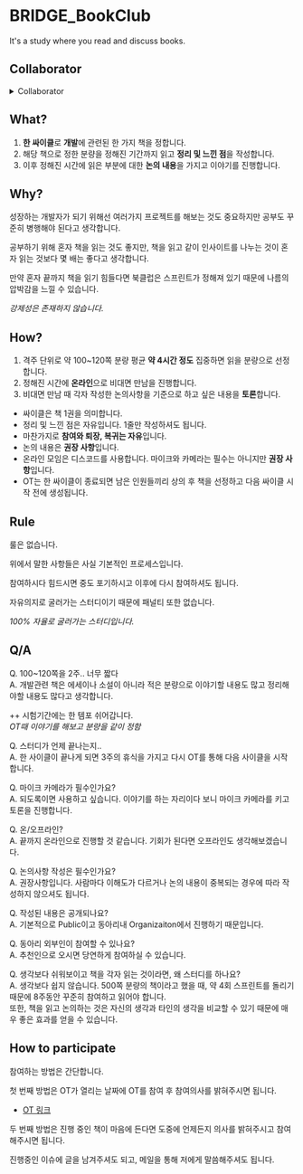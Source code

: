# BRIDGE_BookClub
It's a study where you read and discuss books.

## Collaborator

<details><summary>Collaborator</summary>
<p>

*굵은 글씨는 완주자입니다.*

### 1st Clean Code

|**[@fkdl0048](https://github.com/fkdl0048)**|**[@RePro1202](https://github.com/RePro1202)**|[@hellog2n](https://github.com/hellog2n)|[@FrenzyNight](https://github.com/FrenzyNight)|[@NearthYou](https://github.com/NearthYou)|
|:---:|:---:|:---:|:---:|:---:|

### 2nd Refactoring

|**[@fkdl0048](https://github.com/fkdl0048)**|[@NearthYou](https://github.com/NearthYou)|[@RePro1202](https://github.com/RePro1202)|[@MakerJun46](https://github.com/MakerJun46)|[@yeonmo57](https://github.com/yeonmo57)|
|:---:|:---:|:---:|:---:|:---:|

### 3rd The Clean Coder

|**[@fkdl0048](https://github.com/fkdl0048)**|**[@luz0415](https://github.com/luz0415)**|**[@wooyn730](https://github.com/wooyn730)**|
|:---:|:---:|:---:|

### 4th 객체지향의 사실과 오해

|**[@fkdl0048](https://github.com/fkdl0048)**|**[@luz0415](https://github.com/luz0415)**|**[@wooyn730](https://github.com/wooyn730)**| [@joonyle99](https://github.com/joonyle99) |
|:---:|:---:|:---:|:---:|

### 5th 오브젝트

|**[@fkdl0048](https://github.com/fkdl0048)**|**[@luz0415](https://github.com/luz0415)**|**[@wooyn730](https://github.com/wooyn730)**| **[@Barone12](https://github.com/Barone12)** | **[NearthYou](https://github.com/NearthYou)** |
|:---:|:---:|:---:|:---:|:---:|

자세한 참여 내역은 [PR](https://github.com/BRIDGE-DEV/BRIDGE_BookClub/pulls?q=is%3Apr)이나 [Issues](https://github.com/BRIDGE-DEV/BRIDGE_BookClub/issues?q=is%3Aissue)를 통해 확인해주세요

</p>
</details>

## What?

1. **한 싸이클**로 **개발**에 관련된 한 가지 책을 정합니다.
2. 해당 책으로 정한 분량을 정해진 기간까지 읽고 **정리 및 느낀 점**을 작성합니다.
3. 이후 정해진 시간에 읽은 부분에 대한 **논의 내용**을 가지고 이야기를 진행합니다.

## Why?

성장하는 개발자가 되기 위해선 여러가지 프로젝트를 해보는 것도 중요하지만 공부도 꾸준히 병행해야 된다고 생각합니다.

공부하기 위해 혼자 책을 읽는 것도 좋지만, 책을 읽고 같이 인사이트를 나누는 것이 혼자 읽는 것보다 몇 배는 좋다고 생각합니다.

만약 혼자 끝까지 책을 읽기 힘들다면 북클럽은 스프린트가 정해져 있기 때문에 나름의 압박감을 느낄 수 있습니다.

*강제성은 존재하지 않습니다.*

## How?

1. 격주 단위로 약 100~120쪽 분량 평균 **약 4시간 정도** 집중하면 읽을 분량으로 선정합니다.
2. 정해진 시간에 **온라인**으로 비대면 만남을 진행합니다.
3. 비대면 만남 때 각자 작성한 논의사항을 기준으로 하고 싶은 내용을 **토론**합니다.

* 싸이클은 책 1권을 의미합니다.
* 정리 및 느낀 점은 자유입니다. 1줄만 작성하셔도 됩니다.
* 마찬가지로 **참여와 퇴장, 복귀는 자유**입니다.
* 논의 내용은 **권장 사항**입니다.
* 온라인 모임은 디스코드를 사용합니다. 마이크와 카메라는 필수는 아니지만 **권장 사항**입니다.  
* OT는 한 싸이클이 종료되면 남은 인원들끼리 상의 후 책을 선정하고 다음 싸이클 시작 전에 생성됩니다.

## Rule

룰은 없습니다.  

위에서 말한 사항들은 사실 기본적인 프로세스입니다.  

참여하시다 힘드시면 중도 포기하시고 이후에 다시 참여하셔도 됩니다.  

자유의지로 굴러가는 스터디이기 때문에 패널티 또한 없습니다.  

*100% 자율로 굴러가는 스터디입니다.*

## Q/A

Q. 100~120쪽을 2주.. 너무 짧다  
A. 개발관련 책은 에세이나 소설이 아니라 적은 분량으로 이야기할 내용도 많고 정리해야할 내용도 많다고 생각합니다.  

++ 시험기간에는 한 템포 쉬어갑니다.  
*OT때 이야기를 해보고 분량을 같이 정함*  

Q. 스터디가 언제 끝나는지..  
A. 한 사이클이 끝나게 되면 3주의 휴식을 가지고 다시 OT를 통해 다음 사이클을 시작합니다.

Q. 마이크 카메라가 필수인가요?  
A. 되도록이면 사용하고 싶습니다. 이야기를 하는 자리이다 보니 마이크 카메라를 키고 토론을 진행합니다.

Q. 온/오프라인?  
A. 끝까지 온라인으로 진행할 것 같습니다. 기회가 된다면 오프라인도 생각해보겠습니다.

Q. 논의사항 작성은 필수인가요?  
A. 권장사항입니다. 사람마다 이해도가 다르거나 논의 내용이 중복되는 경우에 따라 작성하지 않으셔도 됩니다.

Q. 작성된 내용은 공개되나요?  
A. 기본적으로 Public이고 동아리내 Organizaiton에서 진행하기 때문입니다.

Q. 동아리 외부인이 참여할 수 있나요?  
A. 추천인으로 오시면 당연하게 참여하실 수 있습니다.

Q. 생각보다 쉬워보이고 책을 각자 읽는 것이라면, 왜 스터디를 하나요?  
A. 생각보다 쉽지 않습니다. 500쪽 분량의 책이라고 했을 때, 약 4회 스프린트를 돌리기 때문에 8주동안 꾸준히 참여하고 읽어야 합니다.  
   또한, 책을 읽고 논의하는 것은 자신의 생각과 타인의 생각을 비교할 수 있기 때문에 매우 좋은 효과를 얻을 수 있습니다.

## How to participate

참여하는 방법은 간단합니다.

첫 번째 방법은 OT가 열리는 날짜에 OT를 참여 후 참여의사를 밝혀주시면 됩니다.

- [OT 링크](https://github.com/BRIDGE-DEV/BRIDGE_BookClub/issues?q=is%3Aissue+label%3AOT+)

두 번째 방법은 진행 중인 책이 마음에 든다면 도중에 언제든지 의사를 밝혀주시고 참여해주시면 됩니다.

진행중인 이슈에 글을 남겨주셔도 되고, 메일을 통해 저에게 말씀해주셔도 됩니다.
